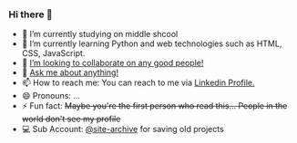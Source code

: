 ### Hi there 👋

- 🔭 I’m currently studying on middle shcool
- 🌱 I’m currently learning Python and web technologies such as HTML, CSS, JavaScript.
- 👯 <a href = "https://www.linkedin.com/in/junhyck-lee-1017/">I’m looking to collaborate on any good people!</a>
- 💬 <a href = "mailto:junh071017@gmail.com">Ask me about anything!</a>
- 📫 How to reach me: You can reach to me via <a href="https://www.linkedin.com/in/junhyck-lee-1017/">Linkedin Profile.</a>
- 😄 Pronouns: ...
- ⚡ Fun fact: ~~Maybe you're the first person who read this... People in the world don't see my profile~~
- 💻 Sub Account: <a href="https://www.github.com/site-archive">@site-archive</a> for saving old projects
